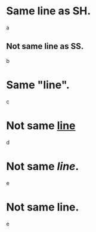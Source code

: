 # Same line as SH.
a
## Not same line as SS.
b
# Same "line".
c
# Not same [line](foo.com)
d
# Not same *line*.
e
# Not same **line**.
e
